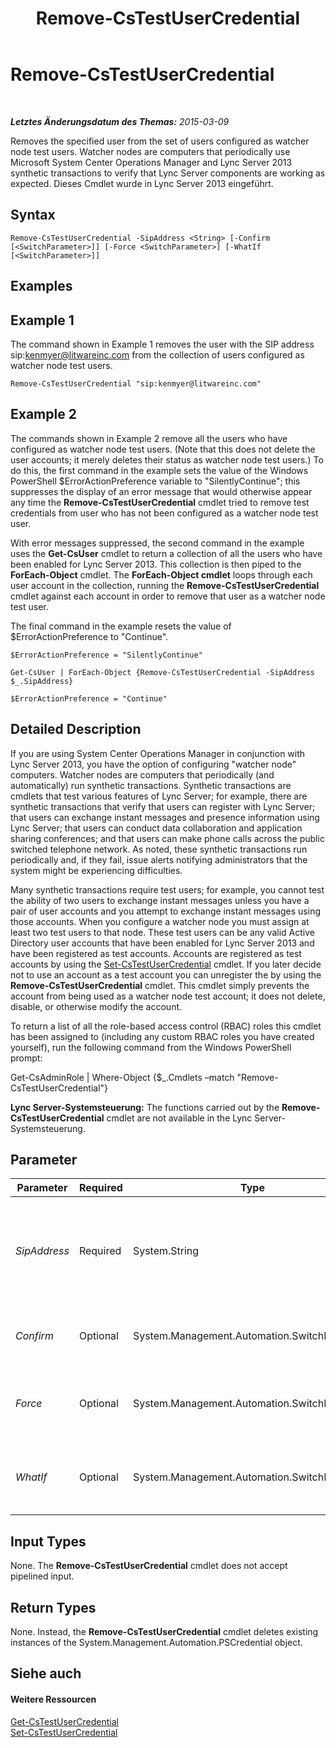 ﻿---
title: Remove-CsTestUserCredential
TOCTitle: Remove-CsTestUserCredential
ms:assetid: 49290251-276d-41d5-bcfd-077018d74f59
ms:mtpsurl: https://technet.microsoft.com/de-de/library/JJ204870(v=OCS.15)
ms:contentKeyID: 49293900
ms.date: 05/19/2016
mtps_version: v=OCS.15
ms.translationtype: HT
---

# Remove-CsTestUserCredential

 

_**Letztes Änderungsdatum des Themas:** 2015-03-09_

Removes the specified user from the set of users configured as watcher node test users. Watcher nodes are computers that periodically use Microsoft System Center Operations Manager and Lync Server 2013 synthetic transactions to verify that Lync Server components are working as expected. Dieses Cmdlet wurde in Lync Server 2013 eingeführt.

## Syntax

    Remove-CsTestUserCredential -SipAddress <String> [-Confirm [<SwitchParameter>]] [-Force <SwitchParameter>] [-WhatIf [<SwitchParameter>]]

## Examples

## Example 1

The command shown in Example 1 removes the user with the SIP address sip:kenmyer@litwareinc.com from the collection of users configured as watcher node test users.

    Remove-CsTestUserCredential "sip:kenmyer@litwareinc.com"

## Example 2

The commands shown in Example 2 remove all the users who have configured as watcher node test users. (Note that this does not delete the user accounts; it merely deletes their status as watcher node test users.) To do this, the first command in the example sets the value of the Windows PowerShell $ErrorActionPreference variable to "SilentlyContinue"; this suppresses the display of an error message that would otherwise appear any time the **Remove-CsTestUserCredential** cmdlet tried to remove test credentials from user who has not been configured as a watcher node test user.

With error messages suppressed, the second command in the example uses the **Get-CsUser** cmdlet to return a collection of all the users who have been enabled for Lync Server 2013. This collection is then piped to the **ForEach-Object** cmdlet. The **ForEach-Object cmdlet** loops through each user account in the collection, running the **Remove-CsTestUserCredential** cmdlet against each account in order to remove that user as a watcher node test user.

The final command in the example resets the value of $ErrorActionPreference to "Continue".

    $ErrorActionPreference = "SilentlyContinue"
    
    Get-CsUser | ForEach-Object {Remove-CsTestUserCredential -SipAddress $_.SipAddress}
    
    $ErrorActionPreference = "Continue"

## Detailed Description

If you are using System Center Operations Manager in conjunction with Lync Server 2013, you have the option of configuring "watcher node" computers. Watcher nodes are computers that periodically (and automatically) run synthetic transactions. Synthetic transactions are cmdlets that test various features of Lync Server; for example, there are synthetic transactions that verify that users can register with Lync Server; that users can exchange instant messages and presence information using Lync Server; that users can conduct data collaboration and application sharing conferences; and that users can make phone calls across the public switched telephone network. As noted, these synthetic transactions run periodically and, if they fail, issue alerts notifying administrators that the system might be experiencing difficulties.

Many synthetic transactions require test users; for example, you cannot test the ability of two users to exchange instant messages unless you have a pair of user accounts and you attempt to exchange instant messages using those accounts. When you configure a watcher node you must assign at least two test users to that node. These test users can be any valid Active Directory user accounts that have been enabled for Lync Server 2013 and have been registered as test accounts. Accounts are registered as test accounts by using the [Set-CsTestUserCredential](set-cstestusercredential.md) cmdlet. If you later decide not to use an account as a test account you can unregister the by using the **Remove-CsTestUserCredential** cmdlet. This cmdlet simply prevents the account from being used as a watcher node test account; it does not delete, disable, or otherwise modify the account.

To return a list of all the role-based access control (RBAC) roles this cmdlet has been assigned to (including any custom RBAC roles you have created yourself), run the following command from the Windows PowerShell prompt:

Get-CsAdminRole | Where-Object {$\_.Cmdlets –match "Remove-CsTestUserCredential"}

**Lync Server-Systemsteuerung:** The functions carried out by the **Remove-CsTestUserCredential** cmdlet are not available in the Lync Server-Systemsteuerung.

## Parameter


<table>
<colgroup>
<col style="width: 25%" />
<col style="width: 25%" />
<col style="width: 25%" />
<col style="width: 25%" />
</colgroup>
<thead>
<tr class="header">
<th>Parameter</th>
<th>Required</th>
<th>Type</th>
<th>Description</th>
</tr>
</thead>
<tbody>
<tr class="odd">
<td><p><em>SipAddress</em></p></td>
<td><p>Required</p></td>
<td><p>System.String</p></td>
<td><p>SIP address of the account whose test user credentials are being removed. For example:</p>
<p>-SipAddress &quot;sip:kenmyer@litwareinc.com&quot;</p></td>
</tr>
<tr class="even">
<td><p><em>Confirm</em></p></td>
<td><p>Optional</p></td>
<td><p>System.Management.Automation.SwitchParameter</p></td>
<td><p>Prompts you for confirmation before executing the command.</p></td>
</tr>
<tr class="odd">
<td><p><em>Force</em></p></td>
<td><p>Optional</p></td>
<td><p>System.Management.Automation.SwitchParameter</p></td>
<td><p>Suppresses the display of any non-fatal error message that might occur when running the command.</p></td>
</tr>
<tr class="even">
<td><p><em>WhatIf</em></p></td>
<td><p>Optional</p></td>
<td><p>System.Management.Automation.SwitchParameter</p></td>
<td><p>Describes what would happen if you executed the command without actually executing the command.</p></td>
</tr>
</tbody>
</table>


## Input Types

None. The **Remove-CsTestUserCredential** cmdlet does not accept pipelined input.

## Return Types

None. Instead, the **Remove-CsTestUserCredential** cmdlet deletes existing instances of the System.Management.Automation.PSCredential object.

## Siehe auch

#### Weitere Ressourcen

[Get-CsTestUserCredential](get-cstestusercredential.md)  
[Set-CsTestUserCredential](set-cstestusercredential.md)


